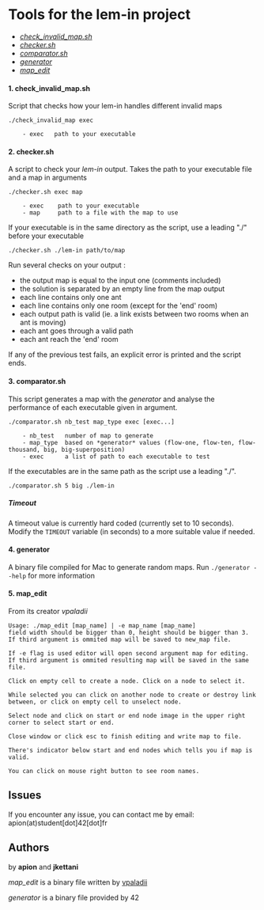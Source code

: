 # Tools for the lem-in project

* [*check_invalid_map.sh*](https://github.com/apft/42_lem-in_tools#1-check_invalid_mapsh)
* [*checker.sh*](https://github.com/apft/42_lem-in_tools#2-checkersh)
* [*comparator.sh*](https://github.com/apft/42_lem-in_tools#3-comparatorsh)
* [*generator*](https://github.com/apft/42_lem-in_tools#4-generator)
* [*map_edit*](https://github.com/apft/42_lem-in_tools#5-map_edit)

#### 1. check_invalid_map.sh
Script that checks how your lem-in handles different invalid maps

```
./check_invalid_map exec

	- exec   path to your executable
```

#### 2. checker.sh
A script to check your *lem-in* output.
Takes  the path to your executable file and a map in arguments

```
./checker.sh exec map

	- exec    path to your executable
	- map     path to a file with the map to use
```

If your executable is in the same directory as the script, use a leading "./" before your executable

`./checker.sh ./lem-in path/to/map`

Run several checks on your output :

* the output map is equal to the input one (comments included)
* the solution is separated by an empty line from the map output
* each line contains only one ant
* each line contains only one room (except for the 'end' room)
* each output path is valid (ie. a link exists between two rooms when an ant is moving)
* each ant goes through a valid path
* each ant reach the 'end' room

If any of the previous test fails, an explicit error is printed and the script ends.


#### 3. comparator.sh
This script generates a map with the *generator* and analyse the performance of each executable given in argument.

```
./comparator.sh nb_test map_type exec [exec...]

	- nb_test   number of map to generate
	- map_type  based on *generator* values (flow-one, flow-ten, flow-thousand, big, big-superposition)
	- exec      a list of path to each executable to test
```

If the executables are in the same path as the script use a leading "./".

`./comparator.sh 5 big ./lem-in`

##### Timeout
A timeout value is currently hard coded (currently set to 10 seconds). Modify the `TIMEOUT` variable (in seconds) to a more suitable value if needed.


#### 4. generator
A binary file compiled for Mac to generate random maps.
Run `./generator --help` for more information

#### 5. map_edit

From its creator *vpaladii*

```
Usage: ./map_edit [map_name] | -e map_name [map_name]
field width should be bigger than 0, height should be bigger than 3. If third argument is ommited map will be saved to new_map file.

If -e flag is used editor will open second argument map for editing. If third argument is ommited resulting map will be saved in the same file.

Click on empty cell to create a node. Click on a node to select it.

While selected you can click on another node to create or destroy link between, or click on empty cell to unselect node.

Select node and click on start or end node image in the upper right corner to select start or end.

Close window or click esc to finish editing and write map to file.

There's indicator below start and end nodes which tells you if map is valid.

You can click on mouse right button to see room names.
```


## Issues

If you encounter any issue, you can contact me by email: apion(at)student[dot]42[dot]fr


## Authors

by **apion** and **jkettani**

*map\_edit* is a binary file written by [vpaladii](https://github.com/samaelxxi)

*generator* is a binary file provided by 42
